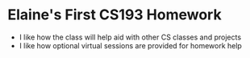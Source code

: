 # Elaine's First CS193 Homework
- I like how the class will help aid with other CS classes and projects
- I like how optional virtual sessions are provided for homework help
